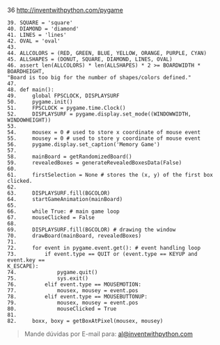 36 http://inventwithpython.com/pygame

    39. SQUARE = 'square'
    40. DIAMOND = 'diamond'
    41. LINES = 'lines'
    42. OVAL = 'oval'
    43. 
    44. ALLCOLORS = (RED, GREEN, BLUE, YELLOW, ORANGE, PURPLE, CYAN)
    45. ALLSHAPES = (DONUT, SQUARE, DIAMOND, LINES, OVAL)
    46. assert len(ALLCOLORS) * len(ALLSHAPES) * 2 >= BOARDWIDTH * BOARDHEIGHT,
    "Board is too big for the number of shapes/colors defined."
    47.
    48. def main():
    49.     global FPSCLOCK, DISPLAYSURF
    50.     pygame.init()
    51.     FPSCLOCK = pygame.time.Clock()
    52.     DISPLAYSURF = pygame.display.set_mode((WINDOWWIDTH, WINDOWHEIGHT))
    53. 
    54.     mousex = 0 # used to store x coordinate of mouse event
    55.     mousey = 0 # used to store y coordinate of mouse event
    56.     pygame.display.set_caption('Memory Game')
    57. 
    58.     mainBoard = getRandomizedBoard()
    59.     revealedBoxes = generateRevealedBoxesData(False)
    60.      
    61.     firstSelection = None # stores the (x, y) of the first box clicked. 
    62. 
    63.     DISPLAYSURF.fill(BGCOLOR)
    64.     startGameAnimation(mainBoard)
    65. 
    66.     while True: # main game loop
    67.     mouseClicked = False
    68. 
    69.     DISPLAYSURF.fill(BGCOLOR) # drawing the window
    70.     drawBoard(mainBoard, revealedBoxes)
    71.     
    72.     for event in pygame.event.get(): # event handling loop
    73.         if event.type == QUIT or (event.type == KEYUP and event.key ==
    K_ESCAPE):
    74.             pygame.quit()
    75.             sys.exit()
    76.         elif event.type == MOUSEMOTION:
    77.             mousex, mousey = event.pos
    78.         elif event.type == MOUSEBUTTONUP:
    79.             mousex, mousey = event.pos
    80.             mouseClicked = True
    81.
    82.     boxx, boxy = getBoxAtPixel(mousex, mousey)

> Mande dúvidas por E-mail para: al@inventwithpython.com

